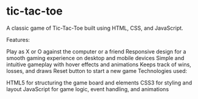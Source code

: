 # tic-tac-toe
A classic game of Tic-Tac-Toe built using HTML, CSS, and JavaScript.

Features:

Play as X or O against the computer or a friend
Responsive design for a smooth gaming experience on desktop and mobile devices
Simple and intuitive gameplay with hover effects and animations
Keeps track of wins, losses, and draws
Reset button to start a new game
Technologies used:

HTML5 for structuring the game board and elements
CSS3 for styling and layout
JavaScript for game logic, event handling, and animations
